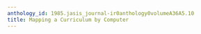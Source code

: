 ```yaml
---
anthology_id: 1985.jasis_journal-ir0anthology0volumeA36A5.10
title: Mapping a Curriculum by Computer
---
```

